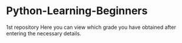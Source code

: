 # Python-Learning-Beginners
1st repository
Here you can view which grade you have obtained after entering the necessary details.

